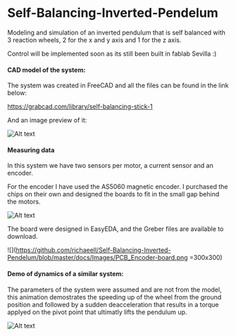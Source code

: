 # Self-Balancing-Inverted-Pendelum
Modeling and simulation of an inverted pendulum that is self balanced with 3 reaction wheels, 2 for the x and y axis and 1 for the z axis.

Control will be implemented soon as its still been built in fablab Sevilla :)

#### CAD model of the system:

The system was created in FreeCAD and all the files can be found in the link below:

https://grabcad.com/library/self-balancing-stick-1

And an image preview of it:

![Alt text](https://github.com/richaeell/Self-Balancing-Inverted-Pendelum/blob/master/docs/Images/CADmodel.gif)

#### Measuring data

In this system we have two sensors per motor, a current sensor and an encoder.

For the encoder I have used the AS5060 magnetic encoder. I purchased the chips on their own and designed the boards to fit in the small gap behind the motors.

![Alt text](https://github.com/richaeell/Self-Balancing-Inverted-Pendelum/blob/master/docs/Images/Image_PCB.png)

The board were designed in EasyEDA, and the Greber files are available to download.

![](https://github.com/richaeell/Self-Balancing-Inverted-Pendelum/blob/master/docs/Images/PCB_Encoder-board.png =300x300)


#### Demo of dynamics of a similar system:

The parameters of the system were assumed and are not from the model, this animation demostrates the speeding up of the wheel from the ground position and followed by a sudden deacceleration that results in a torque applyed on the pivot point that ultimatly lifts the pendulum up.

![Alt text](https://github.com/richaeell/Self-Balancing-Inverted-Pendelum/blob/master/docs/Images/Animation.gif)
